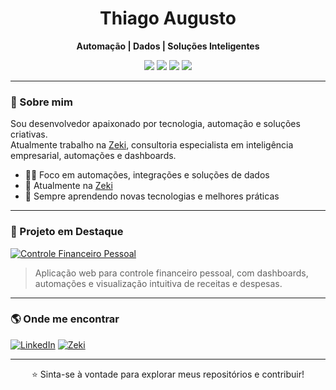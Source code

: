 <h1 align="center">Thiago Augusto</h1>
<p align="center">
  <b>Automação | Dados | Soluções Inteligentes</b>
</p>
<p align="center">
  <img src="https://img.shields.io/badge/-n8n-FE6A16?logo=n8n&logoColor=fff&style=flat" />
  <img src="https://img.shields.io/badge/-Power%20Automate-0066FF?logo=microsoft-power-automate&logoColor=fff&style=flat" />
  <img src="https://img.shields.io/badge/-Python-3776AB?logo=python&logoColor=fff&style=flat" />
  <img src="https://img.shields.io/badge/-MySQL-4479A1?logo=mysql&logoColor=fff&style=flat" />
</p>

---

### 👋 Sobre mim

Sou desenvolvedor apaixonado por tecnologia, automação e soluções criativas.  
Atualmente trabalho na [Zeki](https://zeki.com.br/), consultoria especialista em inteligência empresarial, automações e dashboards.

- 👨‍💻 Foco em automações, integrações e soluções de dados
- 🤝 Atualmente na [Zeki](https://zeki.com.br/)
- 🌱 Sempre aprendendo novas tecnologias e melhores práticas

---

### 🌟 Projeto em Destaque

[![Controle Financeiro Pessoal](https://img.shields.io/badge/-Controle%20Financeiro%20Pessoal-0e1117?style=for-the-badge&logo=github&logoColor=white)](https://thiago3005.github.io/controle-financeiro/)

> Aplicação web para controle financeiro pessoal, com dashboards, automações e visualização intuitiva de receitas e despesas.

---

### 🌎 Onde me encontrar

[![LinkedIn](https://img.shields.io/badge/-LinkedIn-0e1117?logo=linkedin&logoColor=0A66C2&style=for-the-badge)](https://www.linkedin.com/in/thiago-augusto-6b5b90218/)
[![Zeki](https://img.shields.io/badge/-Zeki-0e1117?logo=google-chrome&logoColor=FE6A16&style=for-the-badge)](https://zeki.com.br/)

---

<div align="center">
  
⭐️ Sinta-se à vontade para explorar meus repositórios e contribuir!

</div> 
